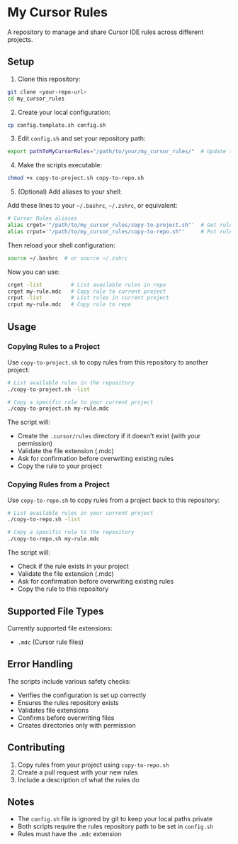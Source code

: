 # My Cursor Rules

A repository to manage and share Cursor IDE rules across different projects.

## Setup

1. Clone this repository:
```bash
git clone <your-repo-url>
cd my_cursor_rules
```

2. Create your local configuration:
```bash
cp config.template.sh config.sh
```

3. Edit `config.sh` and set your repository path:
```bash
export pathToMyCursorRules="/path/to/your/my_cursor_rules/"  # Update this path
```

4. Make the scripts executable:
```bash
chmod +x copy-to-project.sh copy-to-repo.sh
```

5. (Optional) Add aliases to your shell:

Add these lines to your `~/.bashrc`, `~/.zshrc`, or equivalent:
```bash
# Cursor Rules aliases
alias crget='"/path/to/my_cursor_rules/copy-to-project.sh"'  # Get rules from repo
alias crput='"/path/to/my_cursor_rules/copy-to-repo.sh"'     # Put rules into repo
```

Then reload your shell configuration:
```bash
source ~/.bashrc  # or source ~/.zshrc
```

Now you can use:
```bash
crget -list         # List available rules in repo
crget my-rule.mdc   # Copy rule to current project
crput -list         # List rules in current project
crput my-rule.mdc   # Copy rule to repo
```

## Usage

### Copying Rules to a Project

Use `copy-to-project.sh` to copy rules from this repository to another project:

```bash
# List available rules in the repository
./copy-to-project.sh -list

# Copy a specific rule to your current project
./copy-to-project.sh my-rule.mdc
```

The script will:
- Create the `.cursor/rules` directory if it doesn't exist (with your permission)
- Validate the file extension (.mdc)
- Ask for confirmation before overwriting existing rules
- Copy the rule to your project

### Copying Rules from a Project

Use `copy-to-repo.sh` to copy rules from a project back to this repository:

```bash
# List available rules in your current project
./copy-to-repo.sh -list

# Copy a specific rule to the repository
./copy-to-repo.sh my-rule.mdc
```

The script will:
- Check if the rule exists in your project
- Validate the file extension (.mdc)
- Ask for confirmation before overwriting existing rules
- Copy the rule to this repository

## Supported File Types

Currently supported file extensions:
- `.mdc` (Cursor rule files)

## Error Handling

The scripts include various safety checks:
- Verifies the configuration is set up correctly
- Ensures the rules repository exists
- Validates file extensions
- Confirms before overwriting files
- Creates directories only with permission

## Contributing

1. Copy rules from your project using `copy-to-repo.sh`
2. Create a pull request with your new rules
3. Include a description of what the rules do

## Notes

- The `config.sh` file is ignored by git to keep your local paths private
- Both scripts require the rules repository path to be set in `config.sh`
- Rules must have the `.mdc` extension